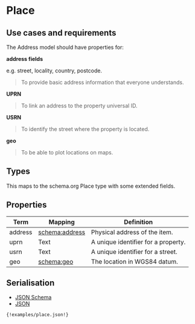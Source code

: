 
# Place

## Use cases and requirements

The Address model should have properties for:

**address fields**

e.g. street, locality, country, postcode.

> To provide basic address information that everyone understands.

**UPRN**

> To link an address to the property universal ID.

**USRN**

> To identify the street where the property is located.

**geo**

> To be able to plot locations on maps.


## Types

This maps to the schema.org Place type with some extended fields.


## Properties

Term     | Mapping | Definition
---------|---------|-----------
address | [schema:address](https://schema.org/address) | Physical address of the item.
uprn | Text | A unique identifier for a property.
usrn | Text | A unique identifier for a street.
geo | [schema:geo](https://schema.org/geo) | The location in WGS84 datum.


## Serialisation

<div>

  <!-- Nav tabs -->
  <ul class="nav nav-tabs" role="tablist">
    <li role="presentation"><a href="#schema" aria-controls="schema" role="tab" data-toggle="tab">JSON Schema</a></li>
    <li role="presentation" class="active"><a href="#json" aria-controls="json" role="tab" data-toggle="tab">JSON</a></li>
  </ul>

  <!-- Tab panes -->
  <div class="tab-content">
    <div role="tabpanel" class="tab-pane" id="schema">
    </div>
    <div role="tabpanel" class="tab-pane active" id="json">
      <pre><code class="hljs json">{!examples/place.json!}</code></pre>
    </div>
  </div>

</div>




